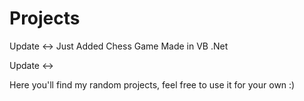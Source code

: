 # Projects

Update <->
Just Added Chess Game Made in VB .Net

Update <->


<READ>
  Here you'll find my random projects, feel free to use it for your own :)
  
